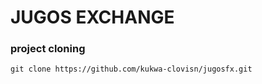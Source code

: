 # JUGOS EXCHANGE

### project cloning

```
git clone https://github.com/kukwa-clovisn/jugosfx.git
```

